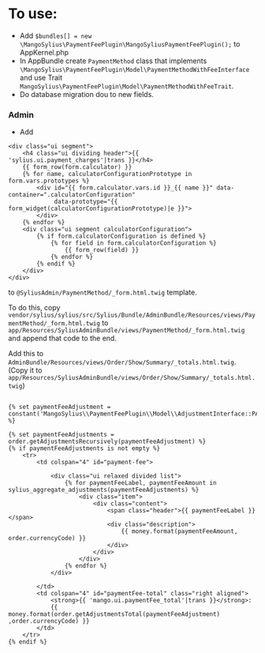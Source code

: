 To use:
=======
- Add `$bundles[] = new \MangoSylius\PaymentFeePlugin\MangoSyliusPaymentFeePlugin();` to AppKernel.php
- In AppBundle create `PaymentMethod` class that implements `\MangoSylius\PaymentFeePlugin\Model\PaymentMethodWithFeeInterface`
and use Trait `MangoSylius\PaymentFeePlugin\Model\PaymentMethodWithFeeTrait`.
- Do database migration dou to new fields. 

### Admin
- Add 
```twig
<div class="ui segment">
	<h4 class="ui dividing header">{{ 'sylius.ui.payment_charges'|trans }}</h4>
	{{ form_row(form.calculator) }}
	{% for name, calculatorConfigurationPrototype in form.vars.prototypes %}
		<div id="{{ form.calculator.vars.id }}_{{ name }}" data-container=".calculatorConfiguration"
			 data-prototype="{{ form_widget(calculatorConfigurationPrototype)|e }}">
		</div>
	{% endfor %}
	<div class="ui segment calculatorConfiguration">
		{% if form.calculatorConfiguration is defined %}
			{% for field in form.calculatorConfiguration %}
				{{ form_row(field) }}
			{% endfor %}
		{% endif %}
	</div>
</div>
```

to `@SyliusAdmin/PaymentMethod/_form.html.twig` template.

To do this, copy `vendor/sylius/sylius/src/Sylius/Bundle/AdminBundle/Resources/views/PaymentMethod/_form.html.twig` 
to `app/Resources/SyliusAdminBundle/views/PaymentMethod/_form.html.twig` and append that code to the end.


Add this to `AdminBundle/Resources/views/Order/Show/Summary/_totals.html.twig`.
(Copy it to `app/Resources/SyliusAdminBundle/views/Order/Show/Summary/_totals.html.twig`)

```twig

{% set paymentFeeAdjustment = constant('MangoSylius\\PaymentFeePlugin\\Model\\AdjustmentInterface::PAYMENT_ADJUSTMENT') %}

{% set paymentFeeAdjustments = order.getAdjustmentsRecursively(paymentFeeAdjustment) %}
{% if paymentFeeAdjustments is not empty %}
	<tr>
		<td colspan="4" id="payment-fee">

			<div class="ui relaxed divided list">
				{% for paymentFeeLabel, paymentFeeAmount in sylius_aggregate_adjustments(paymentFeeAdjustments) %}
					<div class="item">
						<div class="content">
							<span class="header">{{ paymentFeeLabel }}</span>
							<div class="description">
								{{ money.format(paymentFeeAmount, order.currencyCode) }}
							</div>
						</div>
					</div>
				{% endfor %}
			</div>

		</td>
		<td colspan="4" id="paymentFee-total" class="right aligned">
			<strong>{{ 'mango.ui.paymentFee_total'|trans }}</strong>:
			{{ money.format(order.getAdjustmentsTotal(paymentFeeAdjustment) ,order.currencyCode) }}
		</td>
	</tr>
{% endif %}
```
